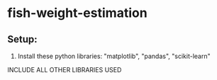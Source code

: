 # fish-weight-estimation

## Setup: 
1. Install these python libraries: "matplotlib", "pandas", "scikit-learn"

INCLUDE ALL OTHER LIBRARIES USED